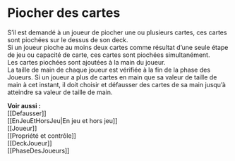 # Piocher des cartes
S’il est demandé à un joueur de piocher une ou plusieurs cartes, ces cartes sont piochées sur le dessus de son deck.  
Si un joueur pioche au moins deux cartes comme résultat d’une seule étape de jeu ou capacité de carte, ces cartes sont piochées simultanément.  
Les cartes piochées sont ajoutées à la main du joueur.  
La taille de main de chaque joueur est vérifiée à la fin de la phase des Joueurs. Si un joueur a plus de cartes en main que sa valeur de taille de main à cet instant, il doit choisir et défausser des cartes de sa main jusqu’à atteindre sa valeur de taille de main. 

**Voir aussi :**  
[[Defausser]]  
[[EnJeuEtHorsJeu|En jeu et hors jeu]]  
[[Joueur]]  
[[Propriété et contrôle]]  
[[DeckJoueur]]  
[[PhaseDesJoueurs]]